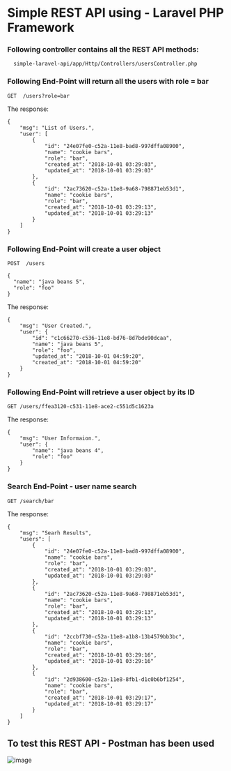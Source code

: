 # Simple REST API using - Laravel PHP Framework

### Following controller contains all the REST API methods:

      simple-laravel-api/app/Http/Controllers/usersController.php
    



### Following End-Point will return all the users with role = bar

```GET  /users?role=bar```

The response:
```
{
    "msg": "List of Users.",
    "user": [
        {
            "id": "24e07fe0-c52a-11e8-bad8-997dffa08900",
            "name": "cookie bars",
            "role": "bar",
            "created_at": "2018-10-01 03:29:03",
            "updated_at": "2018-10-01 03:29:03"
        },
        {
            "id": "2ac73620-c52a-11e8-9a68-798871eb53d1",
            "name": "cookie bars",
            "role": "bar",
            "created_at": "2018-10-01 03:29:13",
            "updated_at": "2018-10-01 03:29:13"
        }
    ]
}
```

### Following End-Point will create a user object

```POST  /users```

```
{
  "name": "java beans 5",
  "role": "foo"
}
```

The response:
```
{
    "msg": "User Created.",
    "user": {
        "id": "c1c66270-c536-11e8-bd76-8d7bde90dcaa",
        "name": "java beans 5",
        "role": "foo",
        "updated_at": "2018-10-01 04:59:20",
        "created_at": "2018-10-01 04:59:20"
    }
}
```

### Following End-Point will retrieve a user object by its ID

```GET /users/ffea3120-c531-11e8-ace2-c551d5c1623a```

The response:
```
{
    "msg": "User Informaion.",
    "user": {
        "name": "java beans 4",
        "role": "foo"
    }
}
```

### Search End-Point - user name search

```GET /search/bar```

The response:
```
{
    "msg": "Searh Results",
    "users": [
        {
            "id": "24e07fe0-c52a-11e8-bad8-997dffa08900",
            "name": "cookie bars",
            "role": "bar",
            "created_at": "2018-10-01 03:29:03",
            "updated_at": "2018-10-01 03:29:03"
        },
        {
            "id": "2ac73620-c52a-11e8-9a68-798871eb53d1",
            "name": "cookie bars",
            "role": "bar",
            "created_at": "2018-10-01 03:29:13",
            "updated_at": "2018-10-01 03:29:13"
        },
        {
            "id": "2ccbf730-c52a-11e8-a1b8-13b4579bb3bc",
            "name": "cookie bars",
            "role": "bar",
            "created_at": "2018-10-01 03:29:16",
            "updated_at": "2018-10-01 03:29:16"
        },
        {
            "id": "2d938600-c52a-11e8-8fb1-d1c0b6bf1254",
            "name": "cookie bars",
            "role": "bar",
            "created_at": "2018-10-01 03:29:17",
            "updated_at": "2018-10-01 03:29:17"
        }
    ]
}
```

## To test this REST API - Postman has been used

![image](https://user-images.githubusercontent.com/31904334/46275866-5a5bd200-c52c-11e8-95f9-f3d2f4db2e9a.png)


